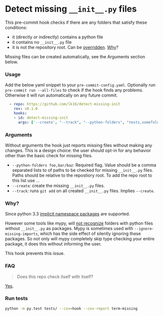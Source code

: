 # Detect missing `__init__.py` files

This pre-commit hook checks if there are any folders that satisfy these conditions:
* it (directly or indirectly) contains a python file
* it contains no `__init__.py` file
* it is not the repository root. Can be [overridden](#arguments). [Why](https://github.com/timbrel/GitSavvy/issues/626#issuecomment-290631660)?

Missing files can be created automatically, see the Arguments section below.

### Usage
Add the below yaml snippet to your `pre-commit-config.yaml`.
Optionally run `pre-commit run --all-files` to check if the hook finds any problems. Otherwise it will run automatically on any future commit.

```yaml
  - repo: https://github.com/lk16/detect-missing-init
    rev: v0.1.6
    hooks:
    - id: detect-missing-init
      args: ['--create', "--track", "--python-folders", "tests,somefolder,otherfolder"]  # See the arguments section
```

### Arguments
Without arguments the hook just reports missing files without making any changes.
This is a design choice: the user should opt-in for any behavior other than the basic check for missing files.

* `--python-folders foo,bar/baz`: Required flag. Value should be a comma separated lists to of paths to be checked for missing `__init__.py` files. Paths should be relative to the repostiory root. To add the repo root to this list use `.`.
* `--create`: create the missing `__init__.py` files.
* `--track`: runs `git add` on all created `__init__.py` files. Implies `--create`.

### Why?
Since python 3.3 [implicit namespace packages](https://stackoverflow.com/questions/37139786/is-init-py-not-required-for-packages-in-python-3-3) are supported.

However some tools like mypy, will [not recognize](https://github.com/python/mypy/issues/2773) folders with python files without `__init__.py` as packages.
Mypy is sometimes used with `--ignore-missing-imports`, which has the side effect of silently ignoring these packages.
So not only will mypy completely skip type checking your entire package, it does this without informing the user.

This hook prevents this issue.

### FAQ
> Does this repo check itself with itself?

[Yes](.pre-commit-config.yaml#L41).

### Run tests
```sh
python -m py.test tests/ --cov=hook --cov-report term-missing
```
